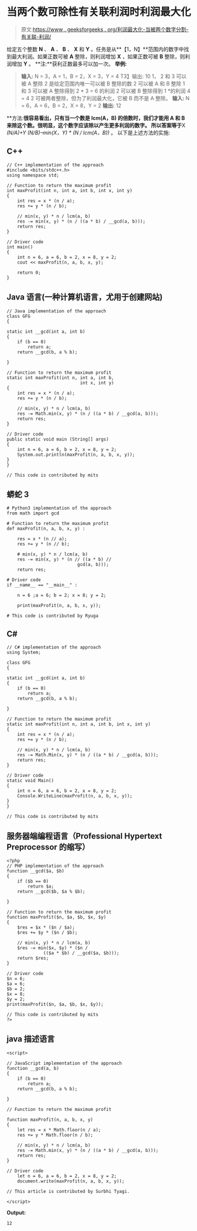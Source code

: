 # 当两个数可除性有关联利润时利润最大化

> 原文:[https://www . geeksforgeeks . org/利润最大化-当被两个数字分割-有关联-利润/](https://www.geeksforgeeks.org/maximize-profit-when-divisibility-by-two-numbers-have-associated-profits/)

给定五个整数 **N** 、 **A** 、 **B** 、 **X** 和 **Y** 。任务是从**【1，N】**范围内的数字中找到最大利润。如果正数可被 **A** 整除，则利润增加 **X** ，如果正数可被 **B** 整除，则利润增加 **Y** 。
**注:**获利正数最多可以加一次。
**举例:**

> **输入:** N = 3，A = 1，B = 2，X = 3，Y = 4
> T3】输出: 10
> 1， 2 和 3 可以被 A 整除
> 2 是给定范围内唯一可以被 B 整除的数
> 2 可以被 A 和 B 整除
> 1 和 3 可以被 A 整除得到 2 * 3 = 6 的利润
> 2 可以被 B 整除得到 1 *的利润 4 = 4
> 2 可被两者整除，但为了利润最大化，它被 B 而不是 A 整除。
> **输入:** N = 6，A = 6，B = 2，X = 8，Y = 2
> **输出:** 12

**方法:**很容易看出，只有当一个数是 **lcm(A，B)** 的倍数时，我们才能用 **A** 和 **B** 来除这个数。很明显，这个数字应该除以产生更多利润的数字。
所以答案等于**X *(N/A)+Y *(N/B)–min(X，Y) * (N / lcm(A，B))** 。
以下是上述方法的实施:

## C++

```
// C++ implementation of the approach
#include <bits/stdc++.h>
using namespace std;

// Function to return the maximum profit
int maxProfit(int n, int a, int b, int x, int y)
{
    int res = x * (n / a);
    res += y * (n / b);

    // min(x, y) * n / lcm(a, b)
    res -= min(x, y) * (n / ((a * b) / __gcd(a, b)));
    return res;
}

// Driver code
int main()
{
    int n = 6, a = 6, b = 2, x = 8, y = 2;
    cout << maxProfit(n, a, b, x, y);

    return 0;
}
```

## Java 语言(一种计算机语言，尤用于创建网站)

```
// Java implementation of the approach
class GFG
{

static int __gcd(int a, int b)
{
    if (b == 0)
        return a;
    return __gcd(b, a % b);

}

// Function to return the maximum profit
static int maxProfit(int n, int a, int b,
                            int x, int y)
{
    int res = x * (n / a);
    res += y * (n / b);

    // min(x, y) * n / lcm(a, b)
    res -= Math.min(x, y) * (n / ((a * b) / __gcd(a, b)));
    return res;
}

// Driver code
public static void main (String[] args)
{
    int n = 6, a = 6, b = 2, x = 8, y = 2;
    System.out.println(maxProfit(n, a, b, x, y));
}
}

// This code is contributed by mits
```

## 蟒蛇 3

```
# Python3 implementation of the approach
from math import gcd

# Function to return the maximum profit
def maxProfit(n, a, b, x, y) :

    res = x * (n // a);
    res += y * (n // b);

    # min(x, y) * n / lcm(a, b)
    res -= min(x, y) * (n // ((a * b) //
                           gcd(a, b)));
    return res;

# Driver code
if __name__ == "__main__" :

    n = 6 ;a = 6; b = 2; x = 8; y = 2;

    print(maxProfit(n, a, b, x, y));

# This code is contributed by Ryuga
```

## C#

```
// C# implementation of the approach
using System;

class GFG
{

static int __gcd(int a, int b)
{
    if (b == 0)
        return a;
    return __gcd(b, a % b);

}

// Function to return the maximum profit
static int maxProfit(int n, int a, int b, int x, int y)
{
    int res = x * (n / a);
    res += y * (n / b);

    // min(x, y) * n / lcm(a, b)
    res -= Math.Min(x, y) * (n / ((a * b) / __gcd(a, b)));
    return res;
}

// Driver code
static void Main()
{
    int n = 6, a = 6, b = 2, x = 8, y = 2;
    Console.WriteLine(maxProfit(n, a, b, x, y));
}
}

// This code is contributed by mits
```

## 服务器端编程语言（Professional Hypertext Preprocessor 的缩写）

```
<?php
// PHP implementation of the approach
function __gcd($a, $b)
{
    if ($b == 0)
        return $a;
    return __gcd($b, $a % $b);

}

// Function to return the maximum profit
function maxProfit($n, $a, $b, $x, $y)
{
    $res = $x * ($n / $a);
    $res += $y * ($n / $b);

    // min(x, y) * n / lcm(a, b)
    $res -= min($x, $y) * ($n /
              (($a * $b) / __gcd($a, $b)));
    return $res;
}

// Driver code
$n = 6;
$a = 6;
$b = 2;
$x = 8;
$y = 2;
print(maxProfit($n, $a, $b, $x, $y));

// This code is contributed by mits
?>
```

## java 描述语言

```
<script>

// JavaScript implementation of the approach
function __gcd(a, b)
{
    if (b == 0)
        return a;
    return __gcd(b, a % b);

}

// Function to return the maximum profit

function maxProfit(n, a, b, x, y)
{
    let res = x * Math.floor(n / a);
    res += y * Math.floor(n / b);

    // min(x, y) * n / lcm(a, b)
    res -= Math.min(x, y) * (n / ((a * b) / __gcd(a, b)));
    return res;
}

// Driver code
    let n = 6, a = 6, b = 2, x = 8, y = 2;
    document.write(maxProfit(n, a, b, x, y));

// This article is contributed by Surbhi Tyagi.

</script>
```

**Output:** 

```
12
```